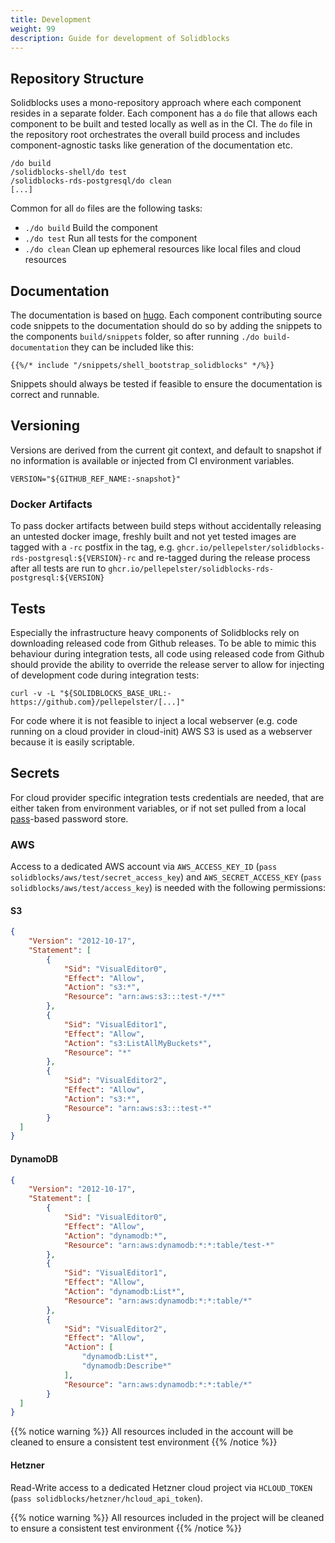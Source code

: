 ```yaml
---
title: Development
weight: 99
description: Guide for development of Solidblocks
---
```


## Repository Structure

Solidblocks uses a mono-repository approach where each component resides in a separate folder. Each component has a `do` file that allows each component to be built and tested locally as well as in the CI. The `do` file in the repository root orchestrates the overall build process and includes component-agnostic tasks like generation of the documentation
etc.

```shell
/do build
/solidblocks-shell/do test
/solidblocks-rds-postgresql/do clean
[...]
```

Common for all `do` files are the following tasks:

* `./do build` Build the component
* `./do test` Run all tests for the component
* `./do clean` Clean up ephemeral resources like local files and cloud resources

## Documentation

The documentation is based on [hugo](https://gohugo.io/). Each component contributing source code snippets to the documentation should do so by adding the snippets to the components `build/snippets` folder, so after
running `./do build-documentation` they can be included like this:

```shell
{{%/* include "/snippets/shell_bootstrap_solidblocks" */%}}
```

Snippets should always be tested if feasible to ensure the documentation is correct and runnable.

## Versioning

Versions are derived from the current git context, and default to snapshot if no information is available or injected from CI environment variables. 

```shell
VERSION="${GITHUB_REF_NAME:-snapshot}"
```

### Docker Artifacts

To pass docker artifacts between build steps without accidentally releasing an untested docker image, freshly built and not yet tested images are tagged with a `-rc` postfix in the tag, e.g. `ghcr.io/pellepelster/solidblocks-rds-postgresql:${VERSION}-rc` and re-tagged during the release process after all tests are run to `ghcr.io/pellepelster/solidblocks-rds-postgresql:${VERSION}`


## Tests

Especially the infrastructure heavy components of Solidblocks rely on downloading released code from Github releases. To be able to mimic this behaviour during integration tests, all code using released code from Github should provide the ability to override the release server to allow for injecting of development code during integration tests:

```shell
curl -v -L "${SOLIDBLOCKS_BASE_URL:-https://github.com}/pellepelster/[...]"
```

For code where it is not feasible to inject a local webserver (e.g. code running on a cloud provider in cloud-init) AWS S3 is used as a webserver because it is easily scriptable.

## Secrets

For cloud provider specific integration tests credentials are needed, that are either taken from environment variables, or if not set pulled from a
local [pass](https://www.passwordstore.org/)-based password store.

### AWS

Access to a dedicated AWS account  via `AWS_ACCESS_KEY_ID` (`pass solidblocks/aws/test/secret_access_key`) and `AWS_SECRET_ACCESS_KEY` (`pass solidblocks/aws/test/access_key`) is needed with the following permissions:  

#### S3
```json
{
    "Version": "2012-10-17",
    "Statement": [
        {
            "Sid": "VisualEditor0",
            "Effect": "Allow",
            "Action": "s3:*",
            "Resource": "arn:aws:s3:::test-*/**"
        },
        {
            "Sid": "VisualEditor1",
            "Effect": "Allow",
            "Action": "s3:ListAllMyBuckets*",
            "Resource": "*"
        },
        {
            "Sid": "VisualEditor2",
            "Effect": "Allow",
            "Action": "s3:*",
            "Resource": "arn:aws:s3:::test-*"
        }
  ]
}
```

#### DynamoDB
```json
{
    "Version": "2012-10-17",
    "Statement": [
        {
            "Sid": "VisualEditor0",
            "Effect": "Allow",
            "Action": "dynamodb:*",
            "Resource": "arn:aws:dynamodb:*:*:table/test-*"
        },
        {
            "Sid": "VisualEditor1",
            "Effect": "Allow",
            "Action": "dynamodb:List*",
            "Resource": "arn:aws:dynamodb:*:*:table/*"
        },
        {
            "Sid": "VisualEditor2",
            "Effect": "Allow",
            "Action": [
                "dynamodb:List*",
                "dynamodb:Describe*"
            ],
            "Resource": "arn:aws:dynamodb:*:*:table/*"
        }
  ]
}
```

{{% notice warning %}}
All resources included in the account will be cleaned to ensure a consistent test environment
{{% /notice %}}

#### Hetzner

Read-Write access to a dedicated Hetzner cloud project via `HCLOUD_TOKEN` (`pass solidblocks/hetzner/hcloud_api_token`).

{{% notice warning %}}
All resources included in the project will be cleaned to ensure a consistent test environment
{{% /notice %}}